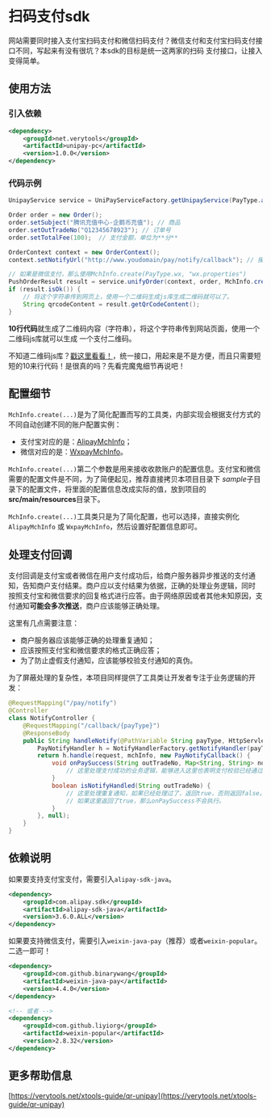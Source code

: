 # 扫码支付sdk

网站需要同时接入支付宝扫码支付和微信扫码支付？微信支付和支付宝扫码支付接口不同，写起来有没有很坑？本sdk的目标是统一这两家的扫码
支付接口，让接入变得简单。

## 使用方法

### 引入依赖

```xml
<dependency>
    <groupId>net.verytools</groupId>
    <artifactId>unipay-pc</artifactId>
    <version>1.0.0</version>
</dependency>
```

### 代码示例

```java
UnipayService service = UniPayServiceFactory.getUnipayService(PayType.alipay); // 微信支付使用PayType.wx

Order order = new Order();
order.setSubject("腾讯充值中心-企鹅币充值"); // 商品
order.setOutTradeNo("Q12345678923"); // 订单号
order.setTotalFee(100);  // 支付金额，单位为**分**

OrderContext context = new OrderContext();
context.setNotifyUrl("http://www.youdomain/pay/notify/callback"); // 接收支付回调的url

// 如果是微信支付，那么使用MchInfo.create(PayType.wx, "wx.properties")
PushOrderResult result = service.unifyOrder(context, order, MchInfo.create(PayType.alipay, "zfb_test.properties"));
if (result.isOk()) {
    // 将这个字符串传到网页上，使用一个二维码生成js库生成二维码就可以了。
    String qrcodeContent = result.getQrCodeContent();
}
```

**10行代码**就生成了二维码内容（字符串），将这个字符串传到网站页面，使用一个二维码js库就可以生成
一个支付二维码。

不知道二维码js库？[戳这里看看！](https://github.com/davidshimjs/qrcodejs)，统一接口，用起来是不是方便，而且只需要短短的10来行代码！是很真的吗？先看完魔鬼细节再说吧！

## 配置细节

`MchInfo.create(...)`是为了简化配置而写的工具类，内部实现会根据支付方式的不同自动创建不同的账户配置实例：

* 支付宝对应的是：[AlipayMchInfo](https://github.com/isaltyfish/unipay/blob/master/src/main/java/net/verytools/unipay/alipay/AlipayMchInfo.java)；
* 微信对应的是：[WxpayMchInfo](https://github.com/isaltyfish/unipay/blob/master/src/main/java/net/verytools/unipay/wxpay/WxpayMchInfo.java)。

`MchInfo.create(...)`第二个参数是用来接收收款账户的配置信息。支付宝和微信需要的配置文件是不同，为了简便起见，推荐直接拷贝本项目目录下
*sample*子目录下的配置文件，将里面的配置信息改成实际的值，放到项目的**src/main/resources**目录下。

`MchInfo.create(...)`工具类只是为了简化配置，也可以选择，直接实例化 `AlipayMchInfo` 或 `WxpayMchInfo`，然后设置好配置信息即可。

## 处理支付回调

支付回调是支付宝或者微信在用户支付成功后，给商户服务器异步推送的支付通知，告知商户支付结果。商户应以支付结果为依据，正确的处理业务逻辑，同时
按照支付宝和微信要求的回复格式进行应答。由于网络原因或者其他未知原因，支付通知**可能会多次推送**，商户应该能够正确处理。

这里有几点需要注意：

* 商户服务器应该能够正确的处理重复通知；
* 应该按照支付宝和微信要求的格式正确应答；
* 为了防止虚假支付通知，应该能够校验支付通知的真伪。

为了屏蔽处理的复杂性，本项目同样提供了工具类让开发者专注于业务逻辑的开发：

```java
@RequestMapping("/pay/notify")
@Controller
class NotifyController {
    @RequestMapping("/callback/{payType}")
    @ResponseBody
    public String handleNotify(@PathVariable String payType, HttpServletRequest request) {
        PayNotifyHandler h = NotifyHandlerFactory.getNotifyHandler(payType); // payType 是 wx或者alipay
        return h.handle(request, mchInfo, new PayNotifyCallback() {
            void onPaySuccess(String outTradeNo, Map<String, String> notifyParas) {
                // 这里处理支付成功的业务逻辑，能够进入这里也表明支付校验已经通过。
            }
            boolean isNotifyHandled(String outTradeNo) {
                // 这里处理重复通知，如果已经处理过了，返回true，否则返回false。
                // 如果这里返回了true，那么onPaySuccess不会执行。
            }
        }, null);
    }
}
```

## 依赖说明

如果要支持支付宝支付，需要引入`alipay-sdk-java`。

```xml
<dependency>
    <groupId>com.alipay.sdk</groupId>
    <artifactId>alipay-sdk-java</artifactId>
    <version>3.6.0.ALL</version>
</dependency>
```

如果要支持微信支付，需要引入`weixin-java-pay`（推荐）或者`weixin-popular`。二选一即可！

```xml
<dependency>
    <groupId>com.github.binarywang</groupId>
    <artifactId>weixin-java-pay</artifactId>
    <version>4.4.0</version>
</dependency>

<!-- 或者 -->
<dependency>
    <groupId>com.github.liyiorg</groupId>
    <artifactId>weixin-popular</artifactId>
    <version>2.8.32</version>
</dependency>
```

## 更多帮助信息

[https://verytools.net/xtools-guide/qr-unipay](https://verytools.net/xtools-guide/qr-unipay)
